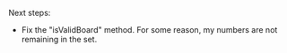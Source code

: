 Next steps:
- Fix the "isValidBoard" method. For some reason, my numbers are not remaining in the set. 